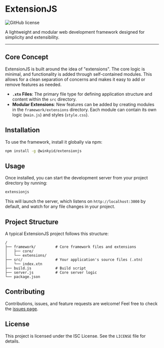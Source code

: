 # ExtensionJS

![GitHub license](https://img.shields.io/badge/license-ISC-blue.svg)

A lightweight and modular web development framework designed for simplicity and extensibility.

---

## Core Concept

ExtensionJS is built around the idea of "extensions". The core logic is minimal, and functionality is added through self-contained modules. This allows for a clean separation of concerns and makes it easy to add or remove features as needed.

- **`.xtn` Files**: The primary file type for defining application structure and content within the `src` directory.
- **Modular Extensions**: New features can be added by creating modules in the `framework/extensions` directory. Each module can contain its own logic (`main.js`) and styles (`style.css`).

## Installation

To use the framework, install it globally via npm:

```bash
npm install -g @winkyid/extensionjs
```

## Usage

Once installed, you can start the development server from your project directory by running:

```bash
extensionjs
```

This will launch the server, which listens on `http://localhost:3000` by default, and watch for any file changes in your project.

## Project Structure

A typical ExtensionJS project follows this structure:

```
/
├── framework/         # Core framework files and extensions
│   ├── core/
│   └── extensions/
├── src/               # Your application's source files (.xtn)
│   └── index.xtn
├── build.js           # Build script
├── server.js          # Core server logic
└── package.json
```

## Contributing

Contributions, issues, and feature requests are welcome! Feel free to check the [issues page](https://github.com/winkyid/ExtensionJS/issues).

## License

This project is licensed under the ISC License. See the `LICENSE` file for details.
